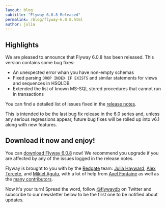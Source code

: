 ```yaml
---
layout: blog
subtitle: "Flyway 6.0.8 Released"
permalink: /blog/flyway-6.0.8.html
author: julia
---
```


## Highlights

We are pleased to announce that Flyway 6.0.8 has been released. This version contains some bug fixes:

- An unexpected error whan you have non-empty schemas
- Fixed parsing `DROP INDEX IF EXISTS` and similar statements for views and sequences in HSQLDB
- Extended the list of known MS-SQL stored procedures that cannot run in transactions

You can find a detailed list of issues fixed in the [release notes](/documentation/releaseNotes#6.0.8).

This is intended to be the last bug fix release in the 6.0 series and, unless any serious regressions appear,
future bug fixes will be rolled up into v6.1 along with new features.

## Download it now and enjoy!

You can [download Flyway 6.0.8](/download) now! We recommend you upgrade if you are affected by any of the issues
logged in the release notes.

Flyway is brought to you with <i class="fa fa-heart"></i> by the [Redgate](https://red-gate.com) team:
[Julia Hayward](https://twitter.com/Julia_Hayward),
[Alex Tercete](https://twitter.com/alextercete), and [Mikiel Agutu](https://twitter.com/mikielagutu),
with a lot of help from [Axel Fontaine](https://twitter.com/axelfontaine)
as well as the [many contributors](/documentation/contribute/hallOfFame).

Now it's your turn! Spread the word, follow [@flywaydb](https://twitter.com/flywaydb) on Twitter and subscribe
to our newsletter below to be the first one to be notified about updates.